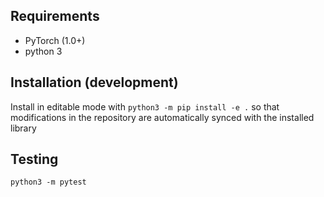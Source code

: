 ## Requirements
- PyTorch (1.0+)
- python 3

## Installation (development)
Install in editable mode with `python3 -m pip install -e .` so that modifications
in the repository are automatically synced with the installed library

## Testing
```
python3 -m pytest
```